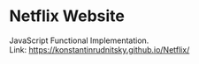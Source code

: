 # Netflix Website

JavaScript Functional Implementation.<br>
Link: https://konstantinrudnitsky.github.io/Netflix/
